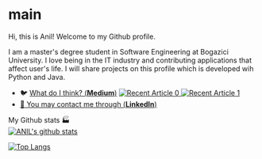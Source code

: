 # main
Hi, this is Anil! Welcome to my Github profile.

I am a master's degree student in Software Engineering at Bogazici University. I love being in the IT industry and contributing applications that affect user's life.
I will share projects on this profile which is developed wih Python and Java. 

- 🐦 [What do I think? (**Medium**)](https://medium.com/@anilkilickaplan)
<a target="_blank" href="https://github-readme-medium-recent-article.vercel.app/medium/@anilkilickaplan/0"><img src="https://github-readme-medium-recent-article.vercel.app/medium/@anilkilickaplan/0" alt="Recent Article 0">
  <a target="_blank" href="https://github-readme-medium-recent-article.vercel.app/medium/@anilkilickaplan/1"><img src="https://github-readme-medium-recent-article.vercel.app/medium/@anilkilickaplan/1" alt="Recent Article 1">
- 🏹 [You may contact me through (**LinkedIn**)](https://linkedin.com/in/anilkilickaplan)

 My Github stats :factory:	
[![ANIL's github stats](https://github-readme-stats.vercel.app/api?username=anilkilickaplan&count_private=true&show_icons=true&theme=radical&hide_rank=false)](https://github.com/anuraghazra/github-readme-stats)


[![Top Langs](https://github-readme-stats.vercel.app/api/top-langs/?username=anilkilickaplan)](https://github.com/anuraghazra/github-readme-stats)
